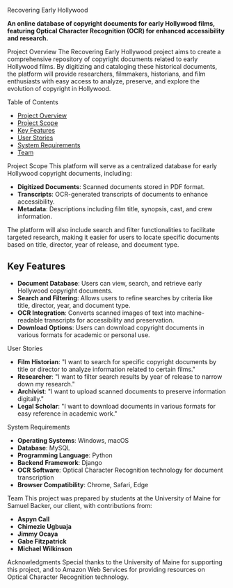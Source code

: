 Recovering Early Hollywood

**An online database of copyright documents for early Hollywood films, featuring Optical Character Recognition (OCR) for enhanced accessibility and research.**

Project Overview
The Recovering Early Hollywood project aims to create a comprehensive repository of copyright documents related to early Hollywood films. By digitizing and cataloging these historical documents, the platform will provide researchers, filmmakers, historians, and film enthusiasts with easy access to analyze, preserve, and explore the evolution of copyright in Hollywood.

Table of Contents
- [Project Overview](#project-overview)
- [Project Scope](#project-scope)
- [Key Features](#key-features)
- [User Stories](#user-stories)
- [System Requirements](#system-requirements)
- [Team](#team)

Project Scope
This platform will serve as a centralized database for early Hollywood copyright documents, including:
- **Digitized Documents**: Scanned documents stored in PDF format.
- **Transcripts**: OCR-generated transcripts of documents to enhance accessibility.
- **Metadata**: Descriptions including film title, synopsis, cast, and crew information.

The platform will also include search and filter functionalities to facilitate targeted research, making it easier for users to locate specific documents based on title, director, year of release, and document type.

## Key Features
- **Document Database**: Users can view, search, and retrieve early Hollywood copyright documents.
- **Search and Filtering**: Allows users to refine searches by criteria like title, director, year, and document type.
- **OCR Integration**: Converts scanned images of text into machine-readable transcripts for accessibility and preservation.
- **Download Options**: Users can download copyright documents in various formats for academic or personal use.

User Stories
- **Film Historian**: "I want to search for specific copyright documents by title or director to analyze information related to certain films."
- **Researcher**: "I want to filter search results by year of release to narrow down my research."
- **Archivist**: "I want to upload scanned documents to preserve information digitally."
- **Legal Scholar**: "I want to download documents in various formats for easy reference in academic work."

System Requirements
- **Operating Systems**: Windows, macOS
- **Database**: MySQL
- **Programming Language**: Python
- **Backend Framework**: Django
- **OCR Software**: Optical Character Recognition technology for document transcription
- **Browser Compatibility**: Chrome, Safari, Edge

Team
This project was prepared by students at the University of Maine for Samuel Backer, our client, with contributions from:
- **Aspyn Call**
- **Chimezie Ugbuaja**
- **Jimmy Ocaya**
- **Gabe Fitzpatrick**
- **Michael Wilkinson**


Acknowledgments
Special thanks to the University of Maine for supporting this project, and to Amazon Web Services for providing resources on Optical Character Recognition technology.
